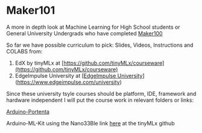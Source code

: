 # Maker101

A more in depth look at Machine Learning for High School students or General University Undergrads who have completed [Maker100](https://github.com/hpssjellis/maker100)


So far we have possible curriculum to pick: Slides, Videos, Instructions and COLABS from:

1.  EdX by tinyMLx  at [https://github.com/tinyMLx/courseware](https://github.com/tinyMLx/courseware)    
2.  EdgeImpulse University at [[EdgeImpulse University](https://www.edgeimpulse.com/university)](https://www.edgeimpulse.com/university)


Since these university tsyle courses should be platform, IDE, framework and hardware independent I will put the course work in relevant folders or links:

[Arduino-Portenta](https://github.com/hpssjellis/maker101/tree/main/arduino-portenta)

Arduino-ML-Kit using the Nano33Ble link [here](https://github.com/tinyMLx/arduino-library) at the tinyMLx github





